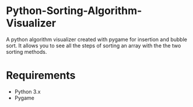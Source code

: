 # Python-Sorting-Algorithm-Visualizer
A python algorithm visualizer created with pygame for insertion and bubble sort. It allows you to see all the steps of sorting an array with the the two sorting methods.

# Requirements
- Python 3.x
- Pygame

